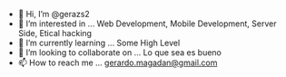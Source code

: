 - 👋 Hi, I’m @gerazs2
- 👀 I’m interested in ... Web Development, Mobile Development, Server Side, Etical hacking
- 🌱 I’m currently learning ... Some High Level
- 💞️ I’m looking to collaborate on ... Lo que sea es bueno
- 📫 How to reach me ... gerardo.magadan@gmail.com


